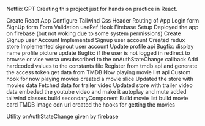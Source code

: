 Netflix GPT Creating this project just for hands on practice in React.

Create React App
Configure Tailwind Css
Header
Routing of App
Login form SignUp form
Form Validation
useRef Hook
Firebase Setup
Deployed the app on firebase (but not woking due to some system permissions)
Create Signup user Account
Implemented Signup user account
Created redux store
Implemented signout user account
Update profile api
Bugfix: display name profile picture update
Bugfix: if the user is not logged in redirect to browse or vice versa
unsubscribed to the onAuthStateChange callback 
Add hardcoded values to the constants file
Register from tmdb api and generate the access token
get data from TMDB Now playing movie list api
Custom hook for now playing movies
created a movie slice 
Updated the store with movies data
Fetched data for trailer video
Updated store with trailer video data
embeded the youtube video and make it autoplay and mute
added tailwind classes 
build secondaryComponent
Build movie list
build movie card
TMDB image cdn url
created the hooks for getting the movies




 Utility onAuthStateChange given by firebase